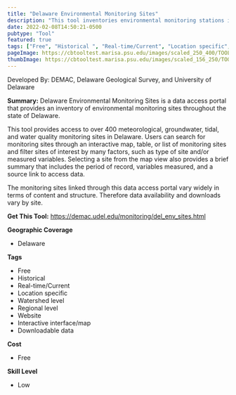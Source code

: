 ```yaml
---
title: "Delaware Environmental Monitoring Sites"
description: "This tool inventories environmental monitoring stations in Delaware and provides links to access corresponding data and find data of interest."
date: 2022-02-08T14:50:21-0500
pubtype: "Tool"
featured: true
tags: ["Free", "Historical ", "Real-time/Current", "Location specific", "Watershed level", "Regional level", "Website", "Interactive interface/map", "Downloadable data"]
pageImage: https://cbtooltest.marisa.psu.edu/images/scaled_250_400/TOOLID_59.0_ScreenCapture-1.png
thumbImage: https://cbtooltest.marisa.psu.edu/images/scaled_156_250/TOOLID_59.0_ScreenCapture-1.png
---
```

Developed By: DEMAC, Delaware Geological Survey, and University of Delaware


**Summary:** Delaware Environmental Monitoring Sites is a data access portal that provides an inventory of environmental monitoring sites throughout the state of Delaware.

This tool provides access to over 400 meteorological, groundwater, tidal, and water quality monitoring sites in Delaware. Users can search for monitoring sites through an interactive map, table, or list of monitoring sites and filter sites of interest by many factors, such as type of site and/or measured variables. Selecting a site from the map view also provides a brief summary that includes the period of record, variables measured, and a source link to access data.

The monitoring sites linked through this data access portal vary widely in terms of content and structure. Therefore data availability and downloads vary by site.

__**Get This Tool:**__ https://demac.udel.edu/monitoring/del_env_sites.html

__**Geographic Coverage**__
- Delaware

__**Tags**__
-  Free
-  Historical 
-  Real-time/Current
-  Location specific
-  Watershed level
-  Regional level
-  Website
-  Interactive interface/map
-  Downloadable data

__**Cost**__
- Free

__**Skill Level**__
- Low
